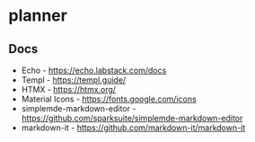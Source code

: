 # planner

## Docs

- Echo - https://echo.labstack.com/docs
- Templ - https://templ.guide/
- HTMX - https://htmx.org/
- Material Icons - https://fonts.google.com/icons
- simplemde-markdown-editor - https://github.com/sparksuite/simplemde-markdown-editor
- markdown-it - https://github.com/markdown-it/markdown-it
